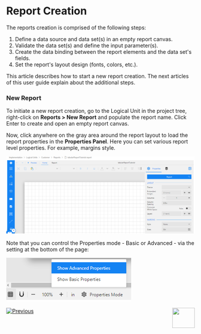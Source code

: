 # Report Creation

The reports creation is comprised of the following steps:

1. Define a data source and data set(s) in an empty report canvas. 
2. Validate the data set(s) and define the input parameter(s).
3. Create the data binding between the report elements and the data set's fields. 
4. Set the report's layout design (fonts, colors, etc.).

This article describes how to start a new report creation. The next articles of this user guide explain about the additional steps.

### New Report

To initiate a new report creation, go to the Logical Unit in the project tree, right-click on **Reports > New Report** and populate the report name. Click Enter to create and open an empty report canvas. 

Now, click anywhere on the gray area around the report layout to load the report properties in the **Properties Panel**. Here you can set various report level properties. For example, margins style.

![](images/02_create_new_rep_01.png)

Note that you can control the Properties mode - Basic or Advanced - via the setting at the bottom of the page:

![](images/02_properties_mode.png)



[![Previous](/articles/images/Previous.png)](01_reports_overview.md)[<img align="right" width="60" height="54" src="/articles/images/Next.png">](03_data_binding.md) 
